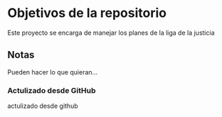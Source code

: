 # Objetivos de la repositorio

Este proyecto se encarga de manejar los planes de la liga de la justicia


## Notas
Pueden hacer lo que quieran...

### Actulizado desde GitHub
actulizado desde github
